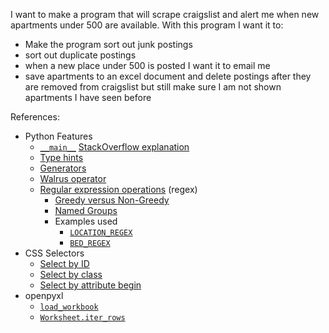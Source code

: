 I want to make a program that will scrape craigslist and alert me when new apartments under 500 are available.
With this program I want it to:
  - Make the program sort out junk postings
  - sort out duplicate postings
  - when a new place under 500 is posted I want it to email me
  - save apartments to an excel document and delete postings after they are removed from craigslist but still make sure I am not shown apartments I have seen before



References:
- Python Features
  - [`__main__`](https://docs.python.org/3/library/__main__.html#idiomatic-usage) [StackOverflow explanation](https://stackoverflow.com/questions/419163/what-does-if-name-main-do)
  - [Type hints](https://docs.python.org/3/library/typing.html)
  - [Generators](https://realpython.com/introduction-to-python-generators/)
  - [Walrus operator](https://realpython.com/python-walrus-operator/)
  - [Regular expression operations](https://docs.python.org/3/library/re.html) (regex)
    - [Greedy versus Non-Greedy](https://docs.python.org/3/howto/regex.html#greedy-versus-non-greedy)
    - [Named Groups](https://docs.python.org/3/howto/regex.html#non-capturing-and-named-groups)
    - Examples used
      - [`LOCATION_REGEX`](https://pythex.org/?regex=%5C((%3FP%3Cinner%3E.*%3F)%5C)&test_string=%20%20%20asdf%20%20%20(%20%20location%20)%20asdf&ignorecase=1&multiline=0&dotall=0&verbose=0)
      - [`BED_REGEX`](https://pythex.org/?regex=(%3FP%3Cbr%3E%5Cd%2B)br&test_string=%242%2C064%2F%203br%20-%201362ft2%20-%20&ignorecase=1&multiline=0&dotall=0&verbose=0)
- CSS Selectors
  - [Select by ID](https://www.w3schools.com/csSref/sel_id.asp)
  - [Select by class](https://www.w3schools.com/cssref/sel_class.asp)
  - [Select by attribute begin](https://www.w3schools.com/cssref/sel_attr_begin.asp)
- openpyxl
  - [`load_workbook`](https://openpyxl.readthedocs.io/en/stable/api/openpyxl.reader.excel.html?highlight=load_workbook#openpyxl.reader.excel.load_workbook)
  - [`Worksheet.iter_rows`](https://openpyxl.readthedocs.io/en/stable/api/openpyxl.worksheet.worksheet.html#openpyxl.worksheet.worksheet.Worksheet.iter_rows)
  